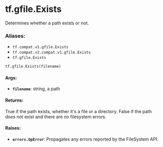 <div itemscope itemtype="http://developers.google.com/ReferenceObject">
<meta itemprop="name" content="tf.gfile.Exists" />
<meta itemprop="path" content="Stable" />
</div>

# tf.gfile.Exists

Determines whether a path exists or not.

### Aliases:

* `tf.compat.v1.gfile.Exists`
* `tf.compat.v2.compat.v1.gfile.Exists`
* `tf.gfile.Exists`

``` python
tf.gfile.Exists(filename)
```

<!-- Placeholder for "Used in" -->


#### Args:


* <b>`filename`</b>: string, a path


#### Returns:

True if the path exists, whether it's a file or a directory.
False if the path does not exist and there are no filesystem errors.



#### Raises:


* <b>`errors.OpError`</b>: Propagates any errors reported by the FileSystem API.